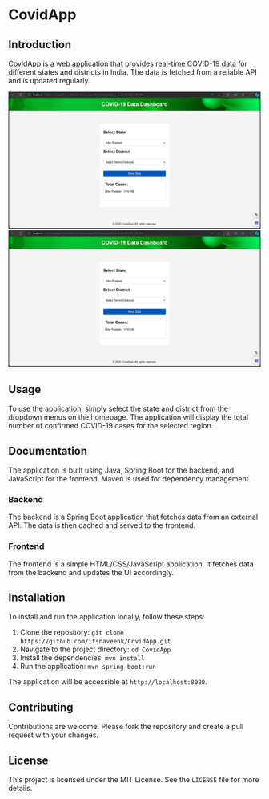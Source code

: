 # CovidApp

## Introduction

CovidApp is a web application that provides real-time COVID-19 data for different states and districts in India. The data is fetched from a reliable API and is updated regularly.

![img.png](docs/img.png)
![img_1.png](docs/img_1.png)

## Usage

To use the application, simply select the state and district from the dropdown menus on the homepage. The application will display the total number of confirmed COVID-19 cases for the selected region.


## Documentation

The application is built using Java, Spring Boot for the backend, and JavaScript for the frontend. Maven is used for dependency management.

### Backend

The backend is a Spring Boot application that fetches data from an external API. The data is then cached and served to the frontend.

### Frontend

The frontend is a simple HTML/CSS/JavaScript application. It fetches data from the backend and updates the UI accordingly.


## Installation

To install and run the application locally, follow these steps:

1. Clone the repository: `git clone https://github.com/itsnaveenk/CovidApp.git`
2. Navigate to the project directory: `cd CovidApp`
3. Install the dependencies: `mvn install`
4. Run the application: `mvn spring-boot:run`

The application will be accessible at `http://localhost:8080`.


## Contributing

Contributions are welcome. Please fork the repository and create a pull request with your changes.


## License

This project is licensed under the MIT License. See the `LICENSE` file for more details.